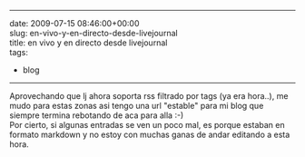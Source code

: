 
---
date: 2009-07-15 08:46:00+00:00  
slug: en-vivo-y-en-directo-desde-livejournal  
title: en vivo y en directo desde livejournal  
tags:  
- blog  

---
  
Aprovechando que lj ahora soporta rss filtrado por tags (ya era hora..), me mudo para estas zonas asi tengo una url "estable" para mi blog que siempre termina rebotando de aca para alla :-)  
Por cierto, si algunas entradas se ven un poco mal, es porque estaban en formato markdown y no estoy con muchas ganas de andar editando a esta hora.  
